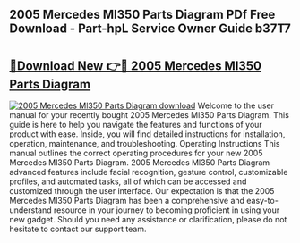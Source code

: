 ## 2005 Mercedes Ml350 Parts Diagram PDf Free Download - Part-hpL Service Owner Guide b37T7

# <h2><a href="http://dfs4hjf.blite.top/?on=2005+Mercedes+Ml350+Parts+Diagram">🔗Download New 👉🔴 2005 Mercedes Ml350 Parts Diagram</a></h2>

[![2005 Mercedes Ml350 Parts Diagram download](https://i.imgur.com/lujVjoI.png)](http://dfs4hjf.blite.top/?on=2005+Mercedes+Ml350+Parts+Diagram)
Welcome to the user manual for your recently bought 2005 Mercedes Ml350 Parts Diagram. This guide is here to help you navigate the features and functions of your product with ease. Inside, you will find detailed instructions for installation, operation, maintenance, and troubleshooting. Operating Instructions This manual outlines the correct operating procedures for your new 2005 Mercedes Ml350 Parts Diagram. 2005 Mercedes Ml350 Parts Diagram advanced features include facial recognition, gesture control, customizable profiles, and automated tasks, all of which can be accessed and customized through the user interface. Our expectation is that the 2005 Mercedes Ml350 Parts Diagram has been a comprehensive and easy-to-understand resource in your journey to becoming proficient in using your new gadget. Should you need any assistance or clarification, please do not hesitate to contact our support team.
